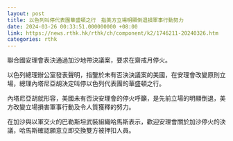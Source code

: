 ```yaml
---
layout: post
title: 以色列叫停代表團華盛頓之行　指美方立場明顯倒退損軍事行動努力
date: 2024-03-26 00:33:51.000000000 +08:00
link: https://news.rthk.hk/rthk/ch/component/k2/1746211-20240326.htm
categories: rthk
---
```


聯合國安理會表決通過加沙地帶決議案，要求在齋戒月停火。

以色列總理辦公室發表聲明，指鑒於未有否決決議案的美國，在安理會改變原則立場，總理內塔尼亞胡決定叫停以色列代表團的華盛頓之行。

內塔尼亞胡就形容，美國未有否決安理會的停火呼籲，是先前立場的明顯倒退，美方改變立場損害軍事行動及令人質獲釋的努力。

在加沙與以軍交火的巴勒斯坦武裝組織哈馬斯表示，歡迎安理會關於加沙停火的決議，哈馬斯確認願意立即交換雙方被押扣人員。

